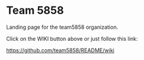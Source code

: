# Team 5858

Landing page for the team5858 organization.

Click on the WIKI button above or just follow this link:

https://github.com/team5858/README/wiki
